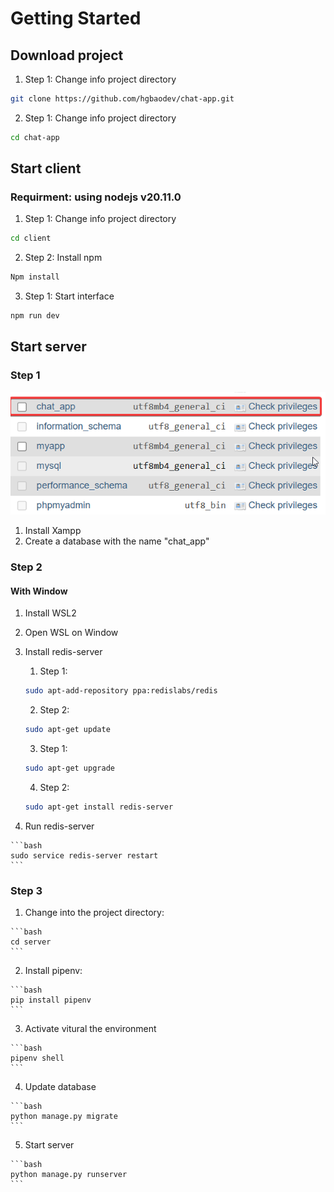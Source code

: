 # Getting Started

## Download project
  1. Step 1: Change info project directory

  ```bash
  git clone https://github.com/hgbaodev/chat-app.git
  ```
  2. Step 1: Change info project directory

  ```bash
  cd chat-app
  ```
  

## Start client
  ### Requirment: using nodejs v20.11.0
  1. Step 1: Change info project directory

  ```bash
  cd client
  ```
  2. Step 2: Install npm

  ```bash
  Npm install
  ```
  3. Step 1: Start interface

  ```bash
  npm run dev
  ```

## Start server
  ### Step 1
  ![Giao diện đăng nhập](./server/desc/add_database_chat_app.png)
  1. Install Xampp
  2. Create a database with the name "chat_app"

  ### Step 2
  #### With Window
  1. Install WSL2
  2. Open WSL on Window
  3. Install redis-server

      1. Step 1:

      ```bash
      sudo apt-add-repository ppa:redislabs/redis
      ```
      2. Step 2:

      ```bash
      sudo apt-get update
      ```
      3. Step 1:

      ```bash
      sudo apt-get upgrade
      ```
      4. Step 2:

      ```bash
      sudo apt-get install redis-server
      ```

  4. Run redis-server

    ```bash
    sudo service redis-server restart
    ```


  ### Step 3
  1. Change into the project directory:

    ```bash
    cd server
    ```

  2. Install pipenv:

    ```bash
    pip install pipenv
    ```

  3. Activate vitural the environment

    ```bash
    pipenv shell
    ```

  4. Update database

    ```bash
    python manage.py migrate
    ```
  5. Start server
  
    ```bash
    python manage.py runserver
    ```